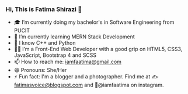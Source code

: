 ### Hi, This is Fatima Shirazi 👋




- 🎓 I’m currently doing my bachelor's in Software Engineering from PUCIT
- 🌱 I’m currently learning MERN Stack Development
- 🌱 I know C++ and Python
- 👩‍💼 I’m a Front-End Web Developer with a good grip on HTML5, CSS3, JavaScript, Bootstrap 4 and SCSS
- 📫 How to reach me: iamfaatima@gmail.com
- 😄 Pronouns: She/Her
- ⚡ Fun fact: I'm a blogger and a photographer. Find me at ✍️fatimasvoice@blogspot.com and 📸@iamfaatima on instagram.
